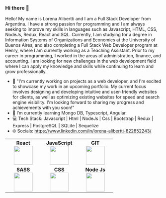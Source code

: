### Hi there 👋
Hello! My name is Lorena Alibertti and I am a Full Stack Developer from Argentina. I have a strong passion for programming and I am always seeking to improve my skills in languages such as Javascript, HTML, CSS, NodeJs, Redux, React and SQL. Currently, I am studying for a degree in Information Systems of Organizations and Economics at the University of Buenos Aires, and also completing a Full Stack Web Developer program at Henry, where I am currently working as a Teaching Assistant. Prior to my career in programming, I worked in the areas of administration, finance, and accounting. I am looking for new challenges in the web development field where I can apply my knowledge and skills while continuing to learn and grow professionally.
- 🔭 "I'm currently working on projects as a web developer, and I'm excited to showcase my work in an upcoming portfolio. My current focus involves designing and developing intuitive and user-friendly websites for clients, as well as optimizing existing websites for speed and search engine visibility. I'm looking forward to sharing my progress and achievements with you soon!"
- 🌱 I’m currently learning  Mongo DB, Typescript, Angular.
- 💻 Tech Stack:  Javascript | Html | NodeJs | Css | Bootstrap | Redux | Express | PostgreSQL | SQLite | Sequelize
- 🌐 Socials: https://www.linkedin.com/in/lorena-alibertti-822852243/


<table width="420px" align="center">
    <tbody>
        <tr valign="top">
            <td width="100px" align="center">
            <span><strong>React</strong></span><br>
            <img height=60 src="https://cdn.jsdelivr.net/gh/devicons/devicon/icons/react/react-original.svg" />
            </td>
            <td width="100px" align="center">
            <span><strong>JavaScript</strong></span><br>
            <img height=60 src="https://cdn.jsdelivr.net/gh/devicons/devicon/icons/javascript/javascript-original.svg">
            </td>
            <td width="100px" align="center">
            <span><strong>GIT</strong></span><br>
            <img height=60 src="https://cdn.jsdelivr.net/gh/devicons/devicon/icons/git/git-original.svg">
            </td>
        </tr>
        <tr valign="bottom">
            <td width="100px" align="center">
            <span><strong>SASS</strong></span><br>
            <img height=60 src="https://cdn.jsdelivr.net/gh/devicons/devicon/icons/sass/sass-original.svg">
            </td>
            <td width="100px" align="center">
            <span><strong>CSS</strong></span><br>
            <img height=60 src="https://cdn.jsdelivr.net/gh/devicons/devicon/icons/css3/css3-original.svg">
            </td>
            <td width="100px" align="center">
            <span><strong>Node Js</strong></span><br>
            <img height=60 src="https://cdn.jsdelivr.net/gh/devicons/devicon/icons/nodejs/nodejs-original.svg">
            </td>
        </tr>
    </tbody>
</table>



<!--
**loli178/loli178** is a ✨ _special_ ✨ repository because its `README.md` (this file) appears on your GitHub profile.

Here are some ideas to get you started:

- 🔭 "I'm currently working on projects as a web developer, and I'm excited to showcase my work in an upcoming portfolio. My current focus involves designing and developing intuitive and user-friendly websites for clients, as well as optimizing existing websites for speed and search engine visibility. I'm looking forward to sharing my progress and achievements with you soon!"
- 🌱 I’m currently learning ...
- 👯 I’m looking to collaborate on ...
- 🤔 I’m looking for help with ...
- 💬 Ask me about ...
- 📫 How to reach me: ...
- 😄 Pronouns: ...
- ⚡ Fun fact: ...
- 📌 My Projects:
-->
